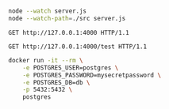 # 

```sh
node --watch server.js
node --watch-path=./src server.js
```

```http
GET http://127.0.0.1:4000 HTTP/1.1
```

```http
GET http://127.0.0.1:4000/test HTTP/1.1
```


```sh
docker run -it --rm \
    -e POSTGRES_USER=postgres \
    -e POSTGRES_PASSWORD=mysecretpassword \
    -e POSTGRES_DB=db \
    -p 5432:5432 \
    postgres
```